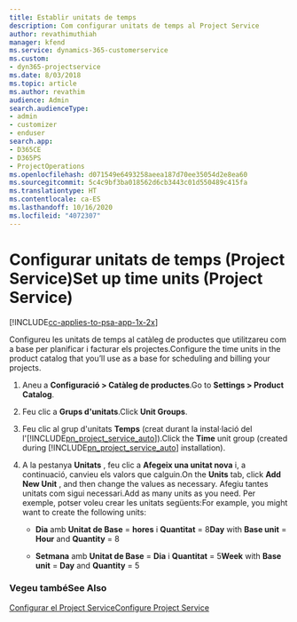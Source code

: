 ```yaml
---
title: Establir unitats de temps
description: Com configurar unitats de temps al Project Service
author: revathimuthiah
manager: kfend
ms.service: dynamics-365-customerservice
ms.custom:
- dyn365-projectservice
ms.date: 8/03/2018
ms.topic: article
ms.author: revathim
audience: Admin
search.audienceType:
- admin
- customizer
- enduser
search.app:
- D365CE
- D365PS
- ProjectOperations
ms.openlocfilehash: d071549e6493258aeea187d70ee35054d2e8ea60
ms.sourcegitcommit: 5c4c9bf3ba018562d6cb3443c01d550489c415fa
ms.translationtype: HT
ms.contentlocale: ca-ES
ms.lasthandoff: 10/16/2020
ms.locfileid: "4072307"
---
```

# <a name="set-up-time-units-project-service"></a><span data-ttu-id="926ee-103">Configurar unitats de temps (Project Service)</span><span class="sxs-lookup"><span data-stu-id="926ee-103">Set up time units (Project Service)</span></span>

[!INCLUDE[cc-applies-to-psa-app-1x-2x](../includes/cc-applies-to-psa-app-1x-2x.md)]

<span data-ttu-id="926ee-104">Configureu les unitats de temps al catàleg de productes que utilitzareu com a base per planificar i facturar els projectes.</span><span class="sxs-lookup"><span data-stu-id="926ee-104">Configure the time units in the product catalog that you’ll use as a base for scheduling and billing your projects.</span></span>  
  
1. <span data-ttu-id="926ee-105">Aneu a **Configuració > Catàleg de productes**.</span><span class="sxs-lookup"><span data-stu-id="926ee-105">Go to **Settings > Product Catalog**.</span></span>  
  
2. <span data-ttu-id="926ee-106">Feu clic a **Grups d'unitats**.</span><span class="sxs-lookup"><span data-stu-id="926ee-106">Click **Unit Groups**.</span></span>  
  
3. <span data-ttu-id="926ee-107">Feu clic al grup d'unitats **Temps** (creat durant la instal·lació del l'[!INCLUDE[pn_project_service_auto](../includes/pn-project-service-auto.md)]).</span><span class="sxs-lookup"><span data-stu-id="926ee-107">Click the **Time** unit group (created during [!INCLUDE[pn_project_service_auto](../includes/pn-project-service-auto.md)] installation).</span></span>  
  
4. <span data-ttu-id="926ee-108">A la pestanya **Unitats** , feu clic a **Afegeix una unitat nova** i, a continuació, canvieu els valors que calguin.</span><span class="sxs-lookup"><span data-stu-id="926ee-108">On the **Units** tab, click **Add New Unit** , and then change the values as necessary.</span></span> <span data-ttu-id="926ee-109">Afegiu tantes unitats com sigui necessari.</span><span class="sxs-lookup"><span data-stu-id="926ee-109">Add as many units as you need.</span></span> <span data-ttu-id="926ee-110">Per exemple, potser voleu crear les unitats següents:</span><span class="sxs-lookup"><span data-stu-id="926ee-110">For example, you might want to create the following units:</span></span>  
  
   - <span data-ttu-id="926ee-111">**Dia** amb **Unitat de Base** = **hores** i **Quantitat** = 8</span><span class="sxs-lookup"><span data-stu-id="926ee-111">**Day** with **Base unit** = **Hour** and **Quantity** = 8</span></span>  
  
   - <span data-ttu-id="926ee-112">**Setmana** amb **Unitat de Base** = **Dia** i **Quantitat** = 5</span><span class="sxs-lookup"><span data-stu-id="926ee-112">**Week** with **Base unit** = **Day** and **Quantity** = 5</span></span>  
  
### <a name="see-also"></a><span data-ttu-id="926ee-113">Vegeu també</span><span class="sxs-lookup"><span data-stu-id="926ee-113">See Also</span></span>  
 [<span data-ttu-id="926ee-114">Configurar el Project Service</span><span class="sxs-lookup"><span data-stu-id="926ee-114">Configure Project Service</span></span>](../psa/configure.md)
